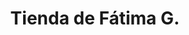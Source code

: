 ---
title: "Tienda de Fátima G."
url: /santa-cruz-de-la-sierra/tienda-de-fatima-g/
shop: Lebensmittel
---
